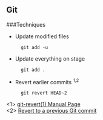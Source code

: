## Git 

###Techniques
* Update modified files  

		git add -u
		
* Update everything on stage
		
		git add .
		
		
* Revert earlier commits <sup>1,2</sup>
		
		git revert HEAD~2
		
		
		
		
		
		
<1> [git-revert(1) Manual Page](http://schacon.github.io/git/git-revert.html)  
<2> [Revert to a previous Git commit](http://stackoverflow.com/questions/4114095/revert-to-a-previous-git-commit)

